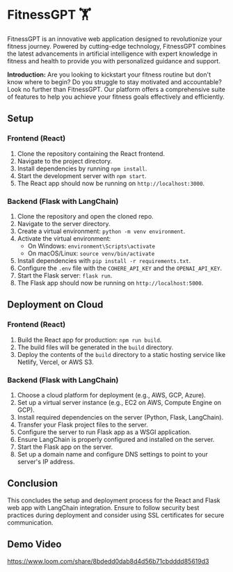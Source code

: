 # FitnessGPT 🏋

FitnessGPT is an innovative web application designed to revolutionize your fitness journey. Powered by cutting-edge technology, FitnessGPT combines the latest advancements in artificial intelligence with expert knowledge in fitness and health to provide you with personalized guidance and support.

**Introduction:**
Are you looking to kickstart your fitness routine but don't know where to begin? Do you struggle to stay motivated and accountable? Look no further than FitnessGPT. Our platform offers a comprehensive suite of features to help you achieve your fitness goals effectively and efficiently.

## Setup

### Frontend (React)

1. Clone the repository containing the React frontend.
2. Navigate to the project directory.
3. Install dependencies by running `npm install`.
4. Start the development server with `npm start`.
5. The React app should now be running on `http://localhost:3000`.

### Backend (Flask with LangChain)

1. Clone the repository and open the cloned repo.
2. Navigate to the server directory.
3. Create a virtual environment: `python -m venv environment`.
4. Activate the virtual environment:
   - On Windows: `environment\Scripts\activate`
   - On macOS/Linux: `source venv/bin/activate`
5. Install dependencies with `pip install -r requirements.txt`.
6. Configure the `.env` file with the `COHERE_API_KEY` and the `OPENAI_API_KEY`.
7. Start the Flask server: `flask run`.
8. The Flask app should now be running on `http://localhost:5000`.

## Deployment on Cloud

### Frontend (React)

1. Build the React app for production: `npm run build`.
2. The build files will be generated in the `build` directory.
3. Deploy the contents of the `build` directory to a static hosting service like Netlify, Vercel, or AWS S3.

### Backend (Flask with LangChain)

1. Choose a cloud platform for deployment (e.g., AWS, GCP, Azure).
2. Set up a virtual server instance (e.g., EC2 on AWS, Compute Engine on GCP).
3. Install required dependencies on the server (Python, Flask, LangChain).
4. Transfer your Flask project files to the server.
5. Configure the server to run Flask app as a WSGI application.
6. Ensure LangChain is properly configured and installed on the server.
7. Start the Flask app on the server.
8. Set up a domain name and configure DNS settings to point to your server's IP address.

## Conclusion

This concludes the setup and deployment process for the React and Flask web app with LangChain integration. Ensure to follow security best practices during deployment and consider using SSL certificates for secure communication.

## Demo Video

https://www.loom.com/share/8bdedd0dab8d4d56b71cbdddd85619d3
